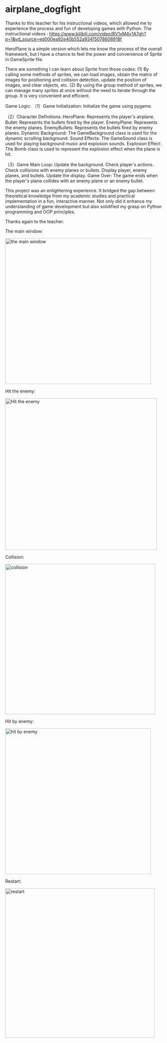 # airplane_dogfight

Thanks to this teacher for his instructional videos, which allowed me to experience the process and fun of developing games with Python.
The instructional videos : https://www.bilibili.com/video/BV1xM4y1A7gh?p=1&vd_source=ed000ea92e40b552a93415078608918f

HeroPlane is a simple version which lets me know the process of the overall framework, but I have a chance to feel the power and convenience of Sprite in GameSprite file.

There are something I can learn about Sprite from those codes:
(1) By calling some methods of sprites, we can load images, obtain the matrix of images for positioning and collision detection, update the position of images, and clear objects, etc.
(2) By using the group method of sprites, we can manage many sprites at once without the need to iterate through the group. It is very convenient and efficient.


Game Logic:
（1）Game Initialization: Initialize the game using pygame.

（2）Character Definitions:
    HeroPlane: Represents the player's airplane.
    Bullet: Represents the bullets fired by the player.
    EnemyPlane: Represents the enemy planes.
    EnemyBullets: Represents the bullets fired by enemy planes.
    Dynamic Background: The GameBackground class is used for the dynamic scrolling background.
    Sound Effects: The GameSound class is used for playing background music and explosion sounds.
    Explosion Effect: The Bomb class is used to represent the explosion effect when the plane is hit.

（3）Game Main Loop:
    Update the background.
    Check player's actions.
    Check collisions with enemy planes or bullets.
    Display player, enemy planes, and bullets.
    Update the display.
    Game Over: The game ends when the player's plane collides with an enemy plane or an enemy bullet.



This project was an enlightening experience. 
It bridged the gap between theoretical knowledge from my academic studies and practical implementation in a fun, interactive manner.
Not only did it enhance my understanding of game development but also solidified my grasp on Python programming and OOP principles. 

Thanks again to the teacher.

The main window:

<img width="466" alt="the main window" src="https://github.com/freesandwicha/airplane_dogfight/assets/100746570/eb3eb1b7-0ab0-447a-a8b6-94a0a1a3637a">

Hit the enemy:

<img width="485" alt="Hit the enemy" src="https://github.com/freesandwicha/airplane_dogfight/assets/100746570/c0ff6846-9038-45e1-82ae-c05f35cad2a3">

Collision:

<img width="480" alt="collision" src="https://github.com/freesandwicha/airplane_dogfight/assets/100746570/7c24a5cd-7d86-4d2b-8a9c-02a7d0eb038b">

Hit by enemy:

<img width="466" alt="hit by enemy" src="https://github.com/freesandwicha/airplane_dogfight/assets/100746570/f4ea0f32-4a63-4636-91ce-77e38fcb9927">

Restart:

<img width="478" alt="restart" src="https://github.com/freesandwicha/airplane_dogfight/assets/100746570/95db422c-a5c0-4582-89b8-e721768c30ed">
